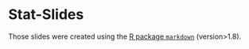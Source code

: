 # Stat-Slides

Those slides were created using the [R package `markdown`](https://cran.r-project.org/web/packages/markdown/vignettes/slides.html) (version>1.8).
